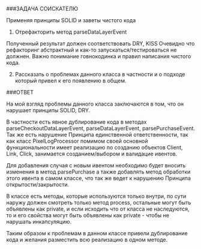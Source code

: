 ###ЗАДАЧА СОИСКАТЕЛЮ

Применяя принципы SOLID и заветы чистого кода
1) Отрефакторить метод parseDataLayerEvent

Полученный результат должен соответствовать DRY, KISS
Очевидно что рефакторинг абстрактный и как-то запускаться/тестироваться не должнен.
Важно понимание говнокодинка и правил написания чистого кода.

2) Рассказать о проблемах данного класса в частности и о подходе который привел к его появлению в общем.

###ОТВЕТ

На мой взгляд проблемы данного класса заключаются в том, что он нарушает принципы SOLID, DRY.

В частности есть явное дублирование кода в методах parseCheckoutDataLayerEvent, parseDataLayerEvent, parsePurchaseEvent.
Так же есть нарушение Принципа единственной ответственности, так как класс PixelLogProcessor помимом своей основной функциональности
имеет реализацию по созданию объектов Client, Link, Click, занимается созданием/выбором и валидацие ивентов.

Для добавления случая с новым ивентом необходимо будет вносить изменения в метод parsePurchase а также добавлять
метод обработки этого ивента в самом классе, что так же ведет к нарушению Принципа открытости/закрытости.

В классе есть методы, которые используются только внутри, по сути наружу должен смотреть только метод process, остальные могут быть
объявлены как private, и если исходить что от класса не наследуются, то и его свойства могут быть объявлены как private - чтобы не
нарушать инкапсуляцию.

Таким образом к проблемам в данном классе привели дублирование кода и желания разместить всю реализацию в одном методе.
